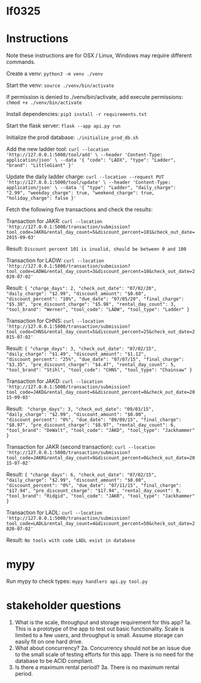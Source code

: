 # lf0325

# Instructions

Note these instructions are for OSX / Linux, Windows may require different commands.

Create a venv:
`python3 -m venv ./venv`

Start the venv:
`source ./venv/bin/activate`

If permission is denied to ./venv/bin/activate, add execute permissions:
`chmod +x ./venv/bin/activate`

Install dependencies:
`pip3 install -r requirements.txt`

Start the flask server:
`flask --app api.py run`

Initialize the prod database:
`./initialize_prod_db.sh`

Add the new ladder tool:
`curl --location 'http://127.0.0.1:5000/tool/add' \
--header 'Content-Type: application/json' \
--data '{
    "code": "LADX",
    "type": "Ladder",
    "brand": "LittleGiant"
}'`

Update the daily ladder charge:
`curl --location --request PUT 'http://127.0.0.1:5000/tool/update' \
--header 'Content-Type: application/json' \
--data '{
    "type": "Ladder",
    "daily_charge": "2.99",
    "weekday_charge": true,
    "weekend_charge": true,
    "holiday_charge": false
}'`

Fetch the following five transactions and check the results:

Transaction for JAKR:
`curl --location 'http://127.0.0.1:5000/transaction/submission?tool_code=JAKR&rental_day_count=5&discount_percent=101&check_out_date=2015-09-03'`

Result:
`Discount percent 101 is invalid, should be between 0 and 100`

Transaction for LADW:
`curl --location 'http://127.0.0.1:5000/transaction/submission?tool_code=LADW&rental_day_count=3&discount_percent=10&check_out_date=2020-07-02'`

Result:
`{
    "charge_days": 2,
    "check_out_date": "07/02/20",
    "daily_charge": "$2.99",
    "discount_amount": "$0.60",
    "discount_percent": "10%",
    "due_date": "07/05/20",
    "final_charge": "$5.38",
    "pre_discount_charge": "$5.98",
    "rental_day_count": 3,
    "tool_brand": "Werner",
    "tool_code": "LADW",
    "tool_type": "Ladder"
}`

Transaction for CHNS:
`curl --location 'http://127.0.0.1:5000/transaction/submission?tool_code=CHNS&rental_day_count=5&discount_percent=25&check_out_date=2015-07-02'`

Result:
`{
    "charge_days": 3,
    "check_out_date": "07/02/15",
    "daily_charge": "$1.49",
    "discount_amount": "$1.12",
    "discount_percent": "25%",
    "due_date": "07/07/15",
    "final_charge": "$3.35",
    "pre_discount_charge": "$4.47",
    "rental_day_count": 5,
    "tool_brand": "Stihl",
    "tool_code": "CHNS",
    "tool_type": "Chainsaw"
}`

Transaction for JAKD:
`curl --location 'http://127.0.0.1:5000/transaction/submission?tool_code=JAKD&rental_day_count=6&discount_percent=0&check_out_date=2015-09-03'`

Result:
`
    "charge_days": 3,
    "check_out_date": "09/03/15",
    "daily_charge": "$2.99",
    "discount_amount": "$0.00",
    "discount_percent": "0%",
    "due_date": "09/09/15",
    "final_charge": "$8.97",
    "pre_discount_charge": "$8.97",
    "rental_day_count": 6,
    "tool_brand": "DeWalt",
    "tool_code": "JAKD",
    "tool_type": "Jackhammer"
}`

Transaction for JAKR (second transaction):
`curl --location 'http://127.0.0.1:5000/transaction/submission?tool_code=JAKR&rental_day_count=9&discount_percent=0&check_out_date=2015-07-02'`

Result:
`{
    "charge_days": 6,
    "check_out_date": "07/02/15",
    "daily_charge": "$2.99",
    "discount_amount": "$0.00",
    "discount_percent": "0%",
    "due_date": "07/11/15",
    "final_charge": "$17.94",
    "pre_discount_charge": "$17.94",
    "rental_day_count": 9,
    "tool_brand": "Ridgid",
    "tool_code": "JAKR",
    "tool_type": "Jackhammer"
}`

Transaction for LADL:
`curl --location 'http://127.0.0.1:5000/transaction/submission?tool_code=LADL&rental_day_count=4&discount_percent=50&check_out_date=2020-07-02'`

Result:
`No tools with code LADL exist in database`

# mypy

Run mypy to check types: `mypy handlers api.py tool.py`

# stakeholder questions

1. What is the scale, throughput and storage requirement for this app?
1a. This is a prototype of the app to test out basic functionality.  Scale is limited to a few users, and throughput is small. Assume storage can easily fit on one hard drive.
2. What about concurrency?
2a. Concurrency should not be an issue due to the small scale of testing efforts for this app. There is no need for the database to be ACID compliant.
3. Is there a maximum rental period?
3a. There is no maximum rental period.
